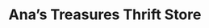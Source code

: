 ---
title: "Ana’s Treasures Thrift Store"
url: /west-branch/anas-treasures-thrift-store/
shop: Gebrauchtwaren
---